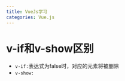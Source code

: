 ```yaml
---
title: VueJs学习
categories: Vue.js
---
```


# v-if和v-show区别
- `v-if:`表达式为false时，对应的元素将被删除
- `v-show:`